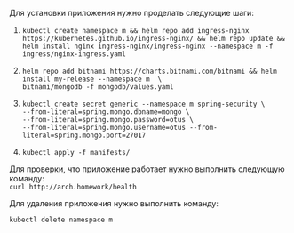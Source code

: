 Для установки приложения нужно проделать следующие шаги: <br/>
1. ```kubectl create namespace m && helm repo add ingress-nginx https://kubernetes.github.io/ingress-nginx/ && helm repo update && helm install nginx ingress-nginx/ingress-nginx --namespace m -f ingress/nginx-ingress.yaml```
2. ```
   helm repo add bitnami https://charts.bitnami.com/bitnami && helm install my-release --namespace m  \
   bitnami/mongodb -f mongodb/values.yaml
   ```
3. ```
   kubectl create secret generic --namespace m spring-security \
   --from-literal=spring.mongo.dbname=mongo \
   --from-literal=spring.mongo.password=otus \
   --from-literal=spring.mongo.username=otus --from-literal=spring.mongo.port=27017 
   ```
4. ```kubectl apply -f manifests/ ```

Для проверки, что приложение работает нужно выполнить следующую команду: <br/>
```curl http://arch.homework/health```

Для удаления приложения нужно выполнить команду: <br/>

```kubectl delete namespace m```